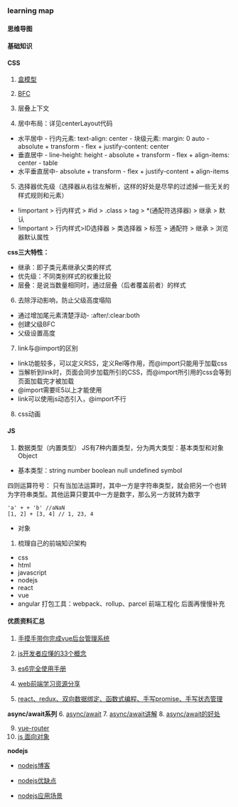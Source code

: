 ### learning map
#### 思维导图

#### 基础知识
#### CSS
1. [盒模型](./css/boxModel.md "盒模型")

2. [BFC](./css/bfc.md "BFC")

3. 层叠上下文

4. 居中布局：详见centerLayout代码

* 水平居中 - 行内元素: text-align: center - 块级元素: margin: 0 auto - absolute + transform - flex + justify-content: center
* 垂直居中 - line-height: height - absolute + transform - flex + align-items: center - table
* 水平垂直居中- absolute + transform - flex + justify-content + align-items

5. 选择器优先级（选择器从右往左解析，这样的好处是尽早的过滤掉一些无关的样式规则和元素）
* !important > 行内样式 > #id > .class > tag > *(通配符选择器) > 继承 > 默认
* !important > 行内样式>ID选择器 > 类选择器 > 标签 > 通配符 > 继承 > 浏览器默认属性

**css三大特性：**
* 继承：即子类元素继承父类的样式
* 优先级：不同类别样式的权重比较
* 层叠：是说当数量相同时，通过层叠（后者覆盖前者）的样式

6. 去除浮动影响，防止父级高度塌陷
* 通过增加尾元素清楚浮动- :after/:clear:both
* 创建父级BFC
* 父级设置高度

7. link与@import的区别
* link功能较多，可以定义RSS，定义Rel等作用，而@import只能用于加载css
* 当解析到link时，页面会同步加载所引的CSS，而@import所引用的css会等到页面加载完才被加载
* @import需要IE5以上才能使用
* link可以使用js动态引入，@import不行

8. css动画

#### JS
1. 数据类型（内置类型）
JS有7种内置类型，分为两大类型：基本类型和对象Object

* 基本类型：string  number  boolean null  undefined symbol

四则运算符号：
只有当加法运算时，其中一方是字符串类型，就会把另一个也转为字符串类型。其他运算只要其中一方是数字，那么另一方就转为数字

```
'a' + + 'b' //aNaN
[1, 2] + [3, 4] // 1, 23, 4
```
* 对象









1. 梳理自己的前端知识架构
* css
* html
* javascript
* nodejs
* react
* vue
* angular
打包工具：webpack、rollup、parcel
前端工程化
后面再慢慢补充

#### 优质资料汇总

1. [手摸手带你完成vue后台管理系统](https://github.com/PanJiaChen/vue-element-admin "vue")

2. [js开发者应懂的33个概念](https://github.com/stephentian/33-js-concepts "")
3. [es6完全使用手册](https://juejin.im/post/5bfe05505188252098022400 "es6手册")
4. [web前端学习资源分享](https://juejin.im/post/5a0c1956f265da430a501f51 "学习资源")
5. [react、redux、双向数据绑定、函数式编程、手写promise、手写状态管理](https://juejin.im/post/5c1f01fef265da61587723f4 "五星好文")

**async/await系列**
6. [async/await](https://juejin.im/post/5c98ca366fb9a0710f47f1e5 "async/await")
7. [async/await讲解](https://juejin.im/post/5ab60c606fb9a028bc2db1d4 "async/await")
8. [async/await的好处](https://zhuanlan.zhihu.com/p/26505825 "async/await")

   
9. [vue-router](https://mp.weixin.qq.com/s/EJ7a4J6kJlZgc7Ars3Fxgw "vue-router")
10. [js 面向对象](https://mp.weixin.qq.com/s/cULis5W_y0Lu5Z3c-1sRhQ "js 面向对象")

**nodejs**

* [nodejs博客](http://blog.fens.me/series-nodejs/ "nodejs博客")

* [nodejs优缺点](https://www.cnblogs.com/sysuys/p/3460614.html "nodejs优缺点")

* [nodejs应用场景](https://www.cnblogs.com/gassnake999/p/7044583.html "nodejs应用场景")

